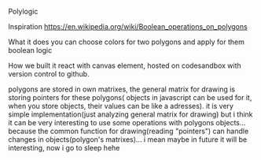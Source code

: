 Polylogic

Inspiration
https://en.wikipedia.org/wiki/Boolean_operations_on_polygons

What it does
you can choose colors for two polygons and apply for them boolean logic

How we built it
react with canvas element, hosted on codesandbox with version control to github.

polygons are stored in own matrixes, the general matrix for drawing is storing pointers for these polygons( objects in javascript can be used for it, when you store objects, their values can be like a adresses). it is very simple implementation(just analyzing general matrix for drawing) but i think it can be very interesting to use some operations with polygons objects... because the common function for drawing(reading "pointers") can handle changes in objects(polygon's matrixes)... i mean maybe in future it will be interesting, now i go to sleep hehe

